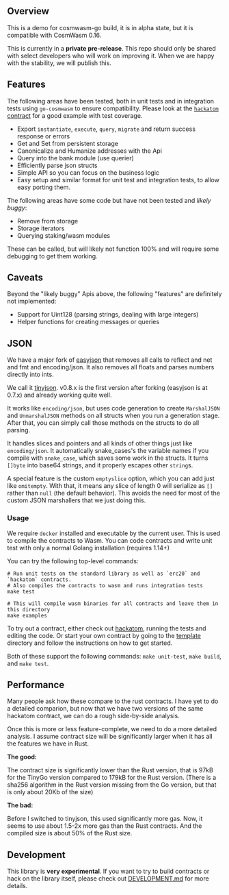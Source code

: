 ## Overview

This is a demo for cosmwasm-go build, it is in alpha state, but it is compatible
with CosmWasm 0.16.

This is currently in a **private pre-release**. This repo should only be shared
with select developers who will work on improving it. When we are happy with
the stability, we will publish this.

## Features

The following areas have been tested, both in unit tests and in integration
tests using `go-cosmwasm` to ensure compatibility. Please look at the 
[`hackatom` contract](./example/hackatom) for a good example with test coverage.

* Export `instantiate`, `execute`, `query`, `migrate` and return success response or errors
* Get and Set from persistent storage
* Canonicalize and Humanize addresses with the Api
* Query into the bank module (use querier)
* Efficiently parse json structs
* Simple API so you can focus on the business logic
* Easy setup and similar format for unit test and integration tests, to allow
  easy porting them.
  
The following areas have some code but have not been tested and *likely buggy*:

* Remove from storage
* Storage iterators
* Querying staking/wasm modules

These can be called, but will likely not function 100% and will require
some debugging to get them working.

## Caveats

Beyond the "likely buggy" Apis above, the following "features" are 
definitely not implemented:

* Support for Uint128 (parsing strings, dealing with large integers)
* Helper functions for creating messages or queries

## JSON

We have a major fork of [easyjson](https://github.com/mailru/easyjson)
that removes all calls to reflect and net and fmt and encoding/json. It also removes
all floats and parses numbers directly into ints.

We call it [tinyjson](https://github.com/CosmWasm/tinyjson).
v0.8.x is the first version after forking (easyjson is at 0.7.x)
and already working quite well.

It works like `encoding/json`, but uses code generation to create
`MarshalJSON` and `UnmarshalJSON` methods on all structs when you
run a generation stage. After that, you can simply call those
methods on the structs to do all parsing.

It handles slices and pointers and all kinds of other things just
like `encoding/json`. It automatically snake_cases's the variable
names if you compile with `snake_case`, which saves some work in the structs.
It turns `[]byte` into base64 strings, and it properly escapes other `string`s.

A special feature is the custom `emptyslice` option, which you can add
just like `omitempty`. With that, it means any slice of length 0 will
serialize as `[]` rather than `null` (the default behavior).
This avoids the need for most of the custom JSON marshallers that we just doing this.  
### Usage

We require `docker` installed and executable by the current user. This
is used to compile the contracts to Wasm. You can code contracts and
write unit test with only a normal Golang installation (requires 1.14+)

You can try the following top-level commands:

```
# Run unit tests on the standard library as well as `erc20` and `hackatom` contracts.
# Also compiles the contracts to wasm and runs integration tests
make test

# This will compile wasm binaries for all contracts and leave them in this directory
make examples
```

To try out a contract, either check out [hackatom](./example/hackatom),
running the tests and editing the code. Or start your own contract
by going to the [template](./example/template) directory and follow the
instructions on how to get started.

Both of these support the following commands: `make unit-test`, `make build`, 
and `make test`.

## Performance

Many people ask how these compare to the rust contracts. I have yet to
do a detailed comparion, but now that we have two versions of the same
hackatom contract, we can do a rough side-by-side analysis.

Once this is more or less feature-complete, we need to do a more detailed
analysis. I assume contract size will be significantly larger when it has
all the features we have in Rust.

**The good:**

The contract size is significantly lower than the Rust version, that is
97kB for the TinyGo version compared to 179kB for the Rust version.
(There is a sha256 algorithm in the Rust version missing from the Go version,
but that is only about 20Kb of the size)

**The bad:**

Before I switched to tinyjson, this used significantly more gas.
Now, it seems to use about 1.5-2x more gas than the Rust contracts.
And the compiled size is about 50% of the Rust size.

## Development

This library is **very experimental**. If you want to try to build contracts
or hack on the library itself, please check out [DEVELOPMENT.md](./DEVELOPMENT.md)
for more details.

